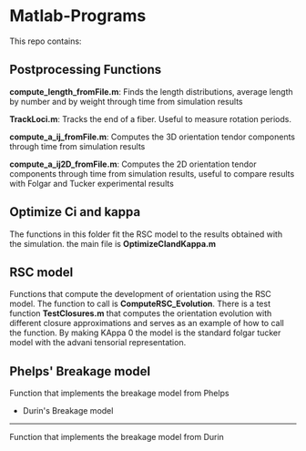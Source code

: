 # Matlab-Programs

This repo contains:


Postprocessing Functions
--------------------
**compute_length_fromFile.m**: Finds the length distributions, average length by number and by weight through time from simulation results

**TrackLoci.m**: Tracks the end of a fiber. Useful to measure rotation periods. 

**compute_a_ij_fromFile.m**: Computes the 3D orientation tendor components through time from simulation results

**compute_a_ij2D_fromFile.m**: Computes the 2D orientation tendor components through time from simulation results, useful to compare results with Folgar and Tucker experimental results

Optimize Ci and kappa
--------------------
The functions in this folder fit the RSC model to the results obtained with the simulation. the main file is **OptimizeCIandKappa.m** 

RSC model
--------------------
Functions that compute the development of orientation using the RSC model. The function to call is **ComputeRSC_Evolution**. There is a test function **TestClosures.m** that computes the orientation evolution with different closure approximations and serves as an example of how to call the function. By making KAppa 0 the model is the standard folgar tucker model with the advani tensorial representation.

Phelps' Breakage model
--------------------
Function that implements the breakage model from Phelps

- Durin's Breakage model
--------------------
Function that implements the breakage model from Durin

